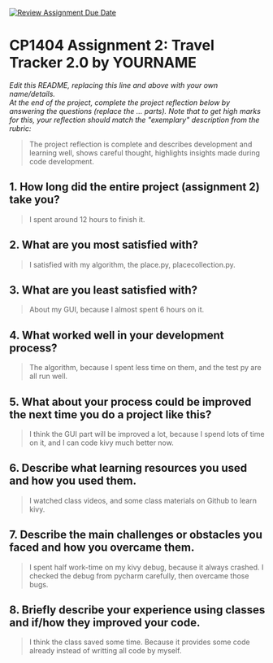 [![Review Assignment Due Date](https://classroom.github.com/assets/deadline-readme-button-24ddc0f5d75046c5622901739e7c5dd533143b0c8e959d652212380cedb1ea36.svg)](https://classroom.github.com/a/ugsDDcR1)
# CP1404 Assignment 2: Travel Tracker 2.0 by YOURNAME

_Edit this README, replacing this line and above with your own name/details._  
_At the end of the project, complete the project reflection below by answering the questions (replace the ... parts)._
_Note that to get high marks for this, your reflection should match the "exemplary" description from the rubric:_

> The project reflection is complete and describes development and learning well, shows careful thought, highlights insights made during code development.


## 1. How long did the entire project (assignment 2) take you?
> I spent around 12 hours to finish it.

## 2. What are you most satisfied with?
> I satisfied with my algorithm, the place.py, placecollection.py. 

## 3. What are you least satisfied with?
> About my GUI, because I almost spent 6 hours on it.

## 4. What worked well in your development process?
> The algorithm, because I spent less time on them, and the test py are all run well.

## 5. What about your process could be improved the next time you do a project like this?
> I think the GUI part will be improved a lot, because I spend lots of time on it, and I can code kivy much better now.

## 6. Describe what learning resources you used and how you used them.
> I watched class videos, and some class materials on Github to learn kivy.

## 7. Describe the main challenges or obstacles you faced and how you overcame them.
> I spent half work-time on my kivy debug, because it always crashed. I checked the debug from pycharm carefully, then overcame those bugs.

## 8. Briefly describe your experience using classes and if/how they improved your code.
> I think the class saved some time. Because it provides some code already instead of writting all code by myself.